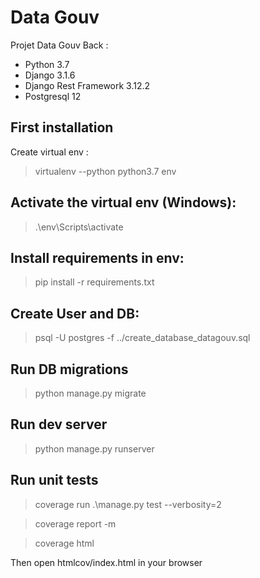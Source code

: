 # Data Gouv

Projet Data Gouv Back :

-   Python 3.7
-   Django 3.1.6
-   Django Rest Framework 3.12.2
-   Postgresql 12

## First installation

Create virtual env :

> virtualenv --python python3.7 env

## Activate the virtual env (Windows):

> .\env\Scripts\activate

## Install requirements in env:

> pip install -r requirements.txt

## Create User and DB:

> psql -U postgres -f ../create_database_datagouv.sql

## Run DB migrations

> python manage.py migrate

## Run dev server

> python manage.py runserver

## Run unit tests

> coverage run .\manage.py test --verbosity=2

> coverage report -m

> coverage html

Then open htmlcov/index.html in your browser